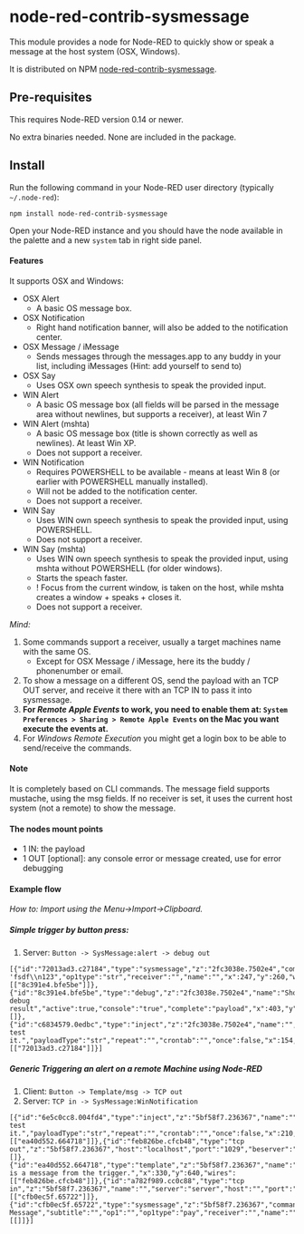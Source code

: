 # node-red-contrib-sysmessage

This module provides a node for Node-RED to quickly show or speak a message at the host system (OSX, Windows).

It is distributed on NPM [node-red-contrib-sysmessage](https://www.npmjs.com/package/node-red-contrib-sysmessage).

## Pre-requisites

This requires Node-RED version 0.14 or newer.

No extra binaries needed. None are included in the package.

## Install

Run the following command in your Node-RED user directory (typically `~/.node-red`):

```
npm install node-red-contrib-sysmessage
```

Open your Node-RED instance and you should have the node available in the palette and a new `system` tab in right side panel.

#### Features

It supports OSX and Windows:
- OSX Alert
	- A basic OS message box.
- OSX Notification
	- Right hand notification banner, will also be added to the notification center.
- OSX Message / iMessage
	- Sends messages through the messages.app to any buddy in your list, including iMessages (Hint: add yourself to send to)
- OSX Say
	- Uses OSX own speech synthesis to speak the provided input.
- WIN Alert
	- A basic OS message box (all fields will be parsed in the message area without newlines, but supports a receiver), at least Win 7
- WIN Alert (mshta)
	- A basic OS message box (title is shown correctly as well as newlines). At least Win XP.
	- Does not support a receiver.
- WIN Notification
	- Requires POWERSHELL to be available - means at least Win 8 (or earlier with POWERSHELL manually installed).
	- Will not be added to the notification center.
	- Does not support a receiver.
- WIN Say
	- Uses WIN own speech synthesis to speak the provided input, using POWERSHELL.
	- Does not support a receiver.
- WIN Say (mshta)
	- Uses WIN own speech synthesis to speak the provided input, using mshta without POWERSHELL (for older windows).
	- Starts the speach faster.
	- ! Focus from the current window, is taken on the host, while mshta creates a window + speaks + closes it.
	- Does not support a receiver.

*Mind:*
1. Some commands support a receiver, usually a target machines name with the same OS.
	* Except for OSX Message / iMessage, here its the buddy / phonenumber or email.
2. To show a message on a different OS, send the payload with an TCP OUT server, and receive it there with an TCP IN to pass it into sysmessage.
3. **For _Remote Apple Events_ to work, you need to enable them at: `System Preferences > Sharing > Remote Apple Events` on the Mac you want execute the events at.**
4. For _Windows Remote Execution_ you might get a login box to be able to send/receive the commands.  


#### Note

It is completely based on CLI commands.
The message field supports mustache, using the msg fields.
If no receiver is set, it uses the current host system (not a remote) to show the message.


#### The nodes mount points 

- 1 IN: the payload
- 1 OUT [optional]: any console error or message created, use for error debugging


#### Example flow
_How to: Import using the Menu->Import->Clipboard._

##### Simple trigger by button press:
1. Server: `Button -> SysMessage:alert -> debug out`
```
[{"id":"72013ad3.c27184","type":"sysmessage","z":"2fc3038e.7502e4","command":"osxalert","title":"tit","subtitle":"st","op1":"asd 'fsdf\\n123","op1type":"str","receiver":"","name":"","x":247,"y":260,"wires":[["8c391e4.bfe5be"]]},{"id":"8c391e4.bfe5be","type":"debug","z":"2fc3038e.7502e4","name":"Show debug result","active":true,"console":"true","complete":"payload","x":403,"y":334,"wires":[]},{"id":"c6834579.0edbc","type":"inject","z":"2fc3038e.7502e4","name":"","topic":"","payload":"Button: test it.","payloadType":"str","repeat":"","crontab":"","once":false,"x":154,"y":173,"wires":[["72013ad3.c27184"]]}]
```

##### Generic Triggering an alert on a remote Machine using Node-RED
1. Client: `Button -> Template/msg -> TCP out`
2. Server: `TCP in -> SysMessage:WinNotification`
```
[{"id":"6e5c0cc8.004fd4","type":"inject","z":"5bf58f7.236367","name":"","topic":"","payload":"Button: test it.","payloadType":"str","repeat":"","crontab":"","once":false,"x":210,"y":560,"wires":[["ea40d552.664718"]]},{"id":"feb826be.cfcb48","type":"tcp out","z":"5bf58f7.236367","host":"localhost","port":"1029","beserver":"client","base64":false,"end":true,"name":"","x":450,"y":700,"wires":[]},{"id":"ea40d552.664718","type":"template","z":"5bf58f7.236367","name":"msg","field":"payload","fieldType":"msg","format":"handlebars","syntax":"mustache","template":"This is a message from the trigger.","x":330,"y":640,"wires":[["feb826be.cfcb48"]]},{"id":"a782f989.cc0c88","type":"tcp in","z":"5bf58f7.236367","name":"","server":"server","host":"","port":"1029","datamode":"single","datatype":"utf8","newline":"","topic":"","base64":false,"x":660,"y":560,"wires":[["cfb0ec5f.65722"]]},{"id":"cfb0ec5f.65722","type":"sysmessage","z":"5bf58f7.236367","command":"winnotification","title":"New Message","subtitle":"","op1":"","op1type":"pay","receiver":"","name":"","x":800,"y":640,"wires":[[]]}]
```